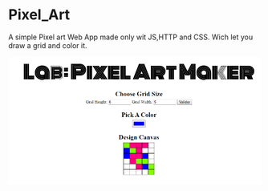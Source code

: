 # Pixel_Art
A simple Pixel art Web App made only wit JS,HTTP and CSS. Wich let you draw a grid and color it.

![Screenshot](/CaptureX.PNG)
